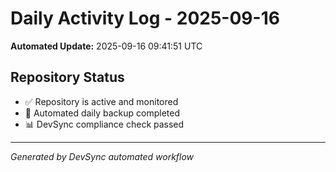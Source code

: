 # Daily Activity Log - 2025-09-16

**Automated Update:** 2025-09-16 09:41:51 UTC

## Repository Status
- ✅ Repository is active and monitored
- 🔄 Automated daily backup completed
- 📊 DevSync compliance check passed

---
*Generated by DevSync automated workflow*
